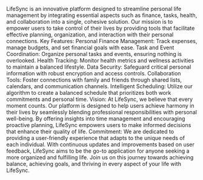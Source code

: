 LifeSync is an innovative platform designed to streamline personal life management by integrating essential aspects such as finance, tasks, health, and collaboration into a single, cohesive solution. Our mission is to empower users to take control of their lives by providing tools that facilitate effective planning, organization, and interaction with their personal connections.
Key Features:
Personal Finance Management: Track expenses, manage budgets, and set financial goals with ease.
Task and Event Coordination: Organize personal tasks and events, ensuring nothing is overlooked.
Health Tracking: Monitor health metrics and wellness activities to maintain a balanced lifestyle.
Data Security: Safeguard critical personal information with robust encryption and access controls.
Collaboration Tools: Foster connections with family and friends through shared lists, calendars, and communication channels.
Intelligent Scheduling: Utilize our algorithm to create a balanced schedule that prioritizes both work commitments and personal time.
Vision:
At LifeSync, we believe that every moment counts. Our platform is designed to help users achieve harmony in their lives by seamlessly blending professional responsibilities with personal well-being. By offering insights into time management and encouraging proactive planning, LifeSync empowers users to make informed decisions that enhance their quality of life.
Commitment:
We are dedicated to providing a user-friendly experience that adapts to the unique needs of each individual. With continuous updates and improvements based on user feedback, LifeSync aims to be the go-to application for anyone seeking a more organized and fulfilling life.
Join us on this journey towards achieving balance, achieving goals, and thriving in every aspect of your life with LifeSync.
